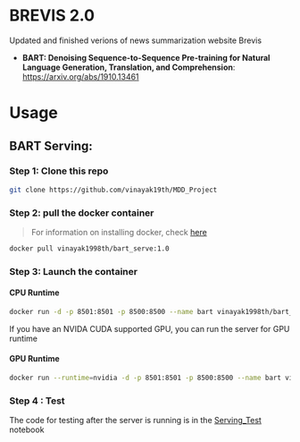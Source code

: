 # BREVIS 2.0

Updated and finished verions of news summarization website Brevis

* **BART: Denoising Sequence-to-Sequence Pre-training for Natural Language Generation, Translation, and Comprehension**: https://arxiv.org/abs/1910.13461

# Usage

## BART Serving:
### Step 1: Clone this repo

```bash
git clone https://github.com/vinayak19th/MDD_Project
```

### Step 2: pull the docker container

> For information on installing docker, check [here](https://docs.docker.com/engine/install/)

```bash
docker pull vinayak1998th/bart_serve:1.0
```
### Step 3: Launch the container

#### CPU Runtime
```bash
docker run -d -p 8501:8501 -p 8500:8500 --name bart vinayak1998th/bart_serve:cpu
```
If you have an NVIDA CUDA supported GPU, you can run the server for GPU runtime
#### GPU Runtime
```bash
docker run --runtime=nvidia -d -p 8501:8501 -p 8500:8500 --name bart vinayak1998th/bart_serve:gpu
```
### Step 4 : Test

The code for testing after the server is running is in the [Serving_Test](./Serving_Test.ipynb) notebook